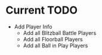 # Current TODO
- Add Player Info
    - Add all Blitzball Battle Players
    - Add all Floorball Players
    - Add all Ball in Play Players
